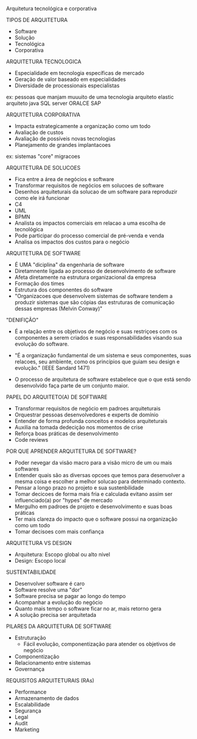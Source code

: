 Arquitetura tecnológica e corporativa

TIPOS DE ARQUITETURA	
- Software
- Solução
- Tecnológica
- Corporativa

ARQUITETURA TECNOLOGICA
- Especialidade em tecnologia específicas de mercado
- Geração de valor baseado em especialidades
- Diversidade de processionais especialistas

ex: pessoas que manjam muuuito de uma tecnologia
arquiteto elastic
arquiteto java
SQL server
ORALCE
SAP

ARQUITETURA CORPORATIVA
- Impacta estrategicamente a organização como um todo
- Avaliação de custos
- Avaliação de possíveis novas tecnologias
- Planejamento de grandes implantacoes

ex: 
sistemas "core"
migracoes

ARQUITETURA DE SOLUCOES
- Fica entre a área de negócios e software
- Transformar requisitos de negócios em solucoes de software
- Desenhos arquiteturais da solucao de um software para reproduzir como ele irá funcionar
- C4
- UML
- BPMN
- Analista os impactos comerciais em relacao a uma escolha de tecnológica
- Pode participar do processo comercial de pré-venda e venda 
- Analisa os impactos dos custos para o negócio

ARQUITETURA DE SOFTWARE
- É UMA "diciplina" da engenharia de software
- Diretamnente ligada ao processo de desenvolvimento de software
- Afeta diretamente na estrutura organizacional da empresa
- Formação dos times
- Estrutura dos componentes do software
- "Organizacoes que desenvolvem sistemas de software tendem a produzir sistemas que são cópias das estruturas de comunicação dessas empresas (Melvin Conway)"

"DENIFIÇÃO"
- É a relação entre os objetivos de negócio e suas restriçoes com os componentes a serem criados e suas responsabilidades visando sua evolução do software.

- "É a organização fundamental de um sistema e seus componentes, suas relacoes, seu ambiente, como os princípios que guiam seu design e evolução." (IEEE Sandard 1471)

- O processo de arquitetura de software estabelece que o que está sendo desenvolvido faça parte de um conjunto maior.

PAPEL DO ARQUITETO(A) DE SOFTWARE

- Transformar requisitos de negócio em padroes arquiteturais
- Orquestrar pessoas desenvolvedores e experts de domínio
- Entender de forma profunda conceitos e modelos arquiteturais
- Auxilia na tomada dedecição nos momentos de crise
- Reforça boas práticas de desenvolvimento
- Code reviews

POR QUE APRENDER ARQUITETURA DE SOFTWARE?
- Poder nevegar da visão macro para a visão micro de um ou mais softwares
- Entender quais são as diversas opcoes que temos para desenvolver a mesma coisa e escolher a melhor solucao para determinado contexto.
- Pensar a longo prazo no projeto e sua sustenbilidade
- Tomar decicoes de forma mais fria e calculada evitano assim ser influenciado(a) por "hypes" de mercado
- Mergulho em padroes de projeto e desenvolvimento e suas boas práticas
- Ter mais clareza do impacto que o software possui na organização como um todo
- Tomar decisoes com mais confiança

ARQUITETURA VS DESIGN
- Arquitetura: Escopo global ou alto nível
- Design: Escopo local

SUSTENTABILIDADE
- Desenvolver software é caro
- Software resolve uma "dor"
- Software precisa se pagar ao longo do tempo
- Acompanhar a evolução do negócio
- Quanto mais tempo o software ficar no ar, mais retorno gera
- A solução precisa ser arquitetada

PILARES DA ARQUITETURA DE SOFTWARE
- Estruturação	
	- Fácil evolução, componentização para atender os objetivos de negócio
- Componentização
- Relacionamento entre sistemas
- Governança

REQUISITOS ARQUITETURAIS (RAs)
- Performance
- Armazenamento de dados
- Escalabilidade
- Segurança
- Legal
- Audit
- Marketing
